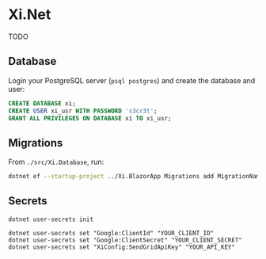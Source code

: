 # Xi.Net

TODO

## Database

Login your PostgreSQL server (`psql postgres`) and create the database and user:

```sql
CREATE DATABASE xi;
CREATE USER xi_usr WITH PASSWORD 's3cr3t';
GRANT ALL PRIVILEGES ON DATABASE xi TO xi_usr;
```

## Migrations

From `./src/Xi.Database`, run:

```bash
dotnet ef --startup-project ../Xi.BlazorApp Migrations add MigrationName
```

## Secrets

```
dotnet user-secrets init
```

```
dotnet user-secrets set "Google:ClientId" "YOUR_CLIENT_ID"
dotnet user-secrets set "Google:ClientSecret" "YOUR_CLIENT_SECRET"
dotnet user-secrets set "XiConfig:SendGridApiKey" "YOUR_API_KEY"
```
